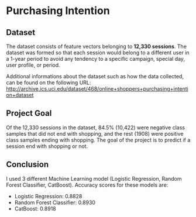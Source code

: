 # Purchasing Intention

## Dataset

The dataset consists of feature vectors belonging to **12,330 sessions**.
The dataset was formed so that each session
would belong to a different user in a 1-year period to avoid
any tendency to a specific campaign, special day, user
profile, or period.

Additional informations about the dataset such as how the data collected, can be found on the following URL:
http://archive.ics.uci.edu/dataset/468/online+shoppers+purchasing+intention+dataset

## Project Goal

Of the 12,330 sessions in the dataset, 84.5% (10,422) were negative class samples that did not end with shopping, and the rest (1908) were positive class samples ending with shopping. The goal of the project is to predict if a session end with shopping or not.

## Conclusion

I used 3 different Machine Learning model (Logistic Regression, Random Forest Classifier, CatBoost). Accuracy scores for these models are:

* Logistic Regression: 0.8828
* Random Forest Classifier: 0.8930
* CatBoost: 0.8918

